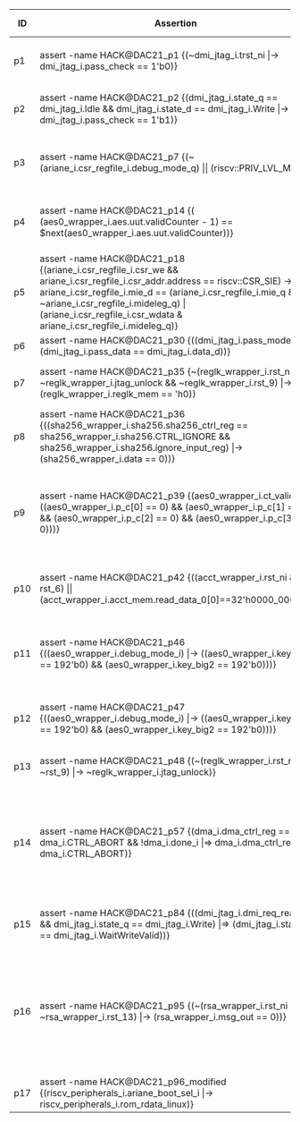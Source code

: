 | ID | Assertion | Bug Number | Bug Description | Module | CWE-ID |
|----| ---- | ---- | ---- | ---- | ---- |
|p1|assert -name HACK@DAC21\_p1 {(\~dmi\_jtag\_i.trst\_ni \|-> dmi\_jtag\_i.pass\_check == 1'b0)}|1|JTAG password flag not reset properly|dmi_jtag|CWE-1239|
|p2|assert -name HACK@DAC21\_p2 {(dmi\_jtag\_i.state\_q == dmi\_jtag\_i.Idle && dmi\_jtag\_i.state\_d == dmi\_jtag\_i.Write \|-> dmi\_jtag\_i.pass\_check == 1'b1)}|2|Able to write using JTAG without password|dmi_jtag|CWE-1245|
|p3|assert -name HACK@DAC21\_p7 {(\~(ariane\_i.csr\_regfile\_i.debug\_mode\_q) \|\| (riscv::PRIV\_LVL\_M))}|7|Incorrect access control setting leaving debug enabled|csr_regfile|CWE-1220|
|p4|assert -name HACK@DAC21\_p14 {( (aes0\_wrapper\_i.aes.uut.validCounter - 1) == $next(aes0\_wrapper\_i.aes.uut.validCounter))}|14|Counter register in AES CTR mode does not increase|aes_192|CWE-1240|
|p5|assert -name HACK@DAC21\_p18 {(ariane\_i.csr\_regfile\_i.csr\_we && ariane\_i.csr\_regfile\_i.csr\_addr.address == riscv::CSR\_SIE) -> ariane\_i.csr\_regfile\_i.mie\_d == (ariane\_i.csr\_regfile\_i.mie\_q & \~ariane\_i.csr\_regfile\_i.mideleg\_q) \| (ariane\_i.csr\_regfile\_i.csr\_wdata & ariane\_i.csr\_regfile\_i.mideleg\_q)}|18|Access to CSRs from lower privilege level|csr_regfile|CWE-1262|
|p6|assert -name HACK@DAC21\_p30 {((dmi\_jtag\_i.pass\_mode) \|-> (dmi\_jtag\_i.pass\_data == dmi\_jtag\_i.data\_d))}|30|JTAG key is hardcoded|dmi_jtag|CWE-1329|
|p7|assert -name HACK@DAC21\_p35 {\~(reglk\_wrapper\_i.rst\_ni && \~reglk\_wrapper\_i.jtag\_unlock && \~reglk\_wrapper\_i.rst\_9) \|-> (reglk\_wrapper\_i.reglk\_mem == 'h0)}|35|Reg locks are disabled by default when reset|reglk_wrapper|CWE-1232|
|p8|assert -name HACK@DAC21\_p36 {((sha256\_wrapper\_i.sha256.sha256\_ctrl\_reg == sha256\_wrapper\_i.sha256.CTRL\_IGNORE && sha256\_wrapper\_i.sha256.ignore\_input\_reg) \|-> (sha256\_wrapper\_i.data == 0))}|36|SHA input data not cleared after HASH computation|sha256_wrapper|CWE-1239|
|p9|assert -name HACK@DAC21\_p39 {(aes0\_wrapper\_i.ct\_valid \|-> ((aes0\_wrapper\_i.p\_c[0] == 0) && (aes0\_wrapper\_i.p\_c[1] == 0) && (aes0\_wrapper\_i.p\_c[2] == 0) && (aes0\_wrapper\_i.p\_c[3] == 0)))}|39|AES plain text is left uncleared after the encryption is over in the peripheral registers|aes0_wrapper|CWE-226|
|p10|assert -name HACK@DAC21\_p42 {((acct\_wrapper\_i.rst\_ni && rst\_6) \|\| (acct\_wrapper\_i.acct\_mem.read\_data\_0[0]==32'h0000\_0000))}|42|At reset, the access control values are set to full access|acct_wrapper|CWE-276|
|p11|assert -name HACK@DAC21\_p46 {((aes0\_wrapper\_i.debug\_mode\_i) \|-> ((aes0\_wrapper\_i.key\_big == 192'b0) && (aes0\_wrapper\_i.key\_big2 == 192'b0)))}|46|Not disconnecting sensitive data from fuse when in debug mode|aes0_wrapper|CWE-1243|
|p12|assert -name HACK@DAC21\_p47 {((aes0\_wrapper\_i.debug\_mode\_i) \|-> ((aes0\_wrapper\_i.key\_big == 192'b0) && (aes0\_wrapper\_i.key\_big2 == 192'b0)))}|47|not clearing one of the aes keys when entering debug mode|aes0_wrapper|CWE-1258|
|p13|assert -name HACK@DAC21\_p48 {(\~(reglk\_wrapper\_i.rst\_ni && \~rst\_9) \|-> \~reglk\_wrapper\_i.jtag\_unlock)}|48|JTAG unlock disables the reglocks|reglk_wrapper|CWE-1234|
|p14|assert -name HACK@DAC21\_p57 {(dma\_i.dma\_ctrl\_reg == dma\_i.CTRL\_ABORT && !dma\_i.done\_i \|=> dma\_i.dma\_ctrl\_reg != dma\_i.CTRL\_ABORT)}|57|if abort is issued when there is no active command running in dma, the dma gets stuck in a unknown state|dma|CWE-1245|
|p15|assert -name HACK@DAC21\_p84 {((dmi\_jtag\_i.dmi\_req\_ready && dmi\_jtag\_i.state\_q == dmi\_jtag\_i.Write) \|=> (dmi\_jtag\_i.state\_q == dmi\_jtag\_i.WaitWriteValid))}|84|Unreachable state WaitWriteValid in JTAG|dmi_jtag|CWE-1245|
|p16|assert -name HACK@DAC21\_p95 {(\~(rsa\_wrapper\_i.rst\_ni && \~rsa\_wrapper\_i.rst\_13) \|-> (rsa\_wrapper\_i.msg\_out == 0))}|95|Output message on RSA is not cleared after a soft reset. This can leave decrypted data available in a memory mapped area.|rsa_wrapper|CWE-226|
|p17|assert -name HACK@DAC21\_p96\_modified {(riscv\_peripherals\_i.ariane\_boot\_sel\_i \|-> riscv\_peripherals\_i.rom\_rdata\_linux)}|96|ROM module is hardcoded|riscv_peripherals|CWE-1310|
